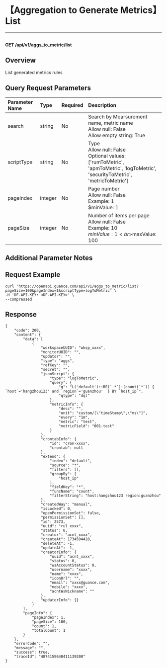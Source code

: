 # 【Aggregation to Generate Metrics】List

---

<br />**GET /api/v1/aggs_to_metric/list**

## Overview
List generated metrics rules


## Query Request Parameters

| Parameter Name        | Type     | Required   | Description              |
|:-------------------|:-------|:-----|:----------------|
| search | string | No  | Search by Mearsurement name, metric name<br>Allow null: False <br>Allow empty string: True <br> |
| scriptType | string | No  | Type<br>Allow null: False <br>Optional values: ['rumToMetric', 'apmToMetric', 'logToMetric', 'securityToMetric', 'metricToMetric'] <br> |
| pageIndex | integer | No  | Page number<br>Allow null: False <br>Example: 1 <br>$minValue: 1 <br> |
| pageSize | integer | No  | Number of items per page<br>Allow null: False <br>Example: 10 <br>$minValue: 1 <br>$maxValue: 100 <br> |

## Additional Parameter Notes



## Request Example
```shell
curl 'https://openapi.guance.com/api/v1/aggs_to_metric/list?pageSize=100&pageIndex=1&scriptType=logToMetric' \
-H 'DF-API-KEY: <DF-API-KEY>' \
--compressed
```


## Response
```shell
{
    "code": 200,
    "content": {
        "data": [
            {
                "workspaceUUID": "wksp_xxxx",
                "monitorUUID": "",
                "updator": "",
                "type": "aggs",
                "refKey": "",
                "secret": "",
                "jsonScript": {
                    "type": "logToMetric",
                    "query": {
                        "q": "L('default')::RE(`.*`):(count(`*`)) { `host`='hangzhou123' and `region`='guanzhou'  } BY `host_ip`",
                        "qtype": "dql"
                    },
                    "metricInfo": {
                        "desc": "",
                        "unit": "custom/[\"timeStamp\",\"ms\"]",
                        "every": "1m",
                        "metric": "test",
                        "metricField": "001-test"
                    }
                },
                "crontabInfo": {
                    "id": "cron-xxxx",
                    "crontab": null
                },
                "extend": {
                    "index": "default",
                    "source": "*",
                    "filters": [],
                    "groupBy": [
                        "host_ip"
                    ],
                    "fieldKey": "*",
                    "funcName": "count",
                    "filterString": "host:hangzhou123 region:guanzhou"
                },
                "createdWay": "manual",
                "isLocked": 0,
                "openPermissionSet": false,
                "permissionSet": [],
                "id": 2573,
                "uuid": "rul_xxxx",
                "status": 0,
                "creator": "acnt_xxxx",
                "createAt": 1734594428,
                "deleteAt": -1,
                "updateAt": -1,
                "creatorInfo": {
                    "uuid": "acnt_xxxx",
                    "status": 0,
                    "wsAccountStatus": 0,
                    "username": "xxxx",
                    "name": "xxxx",
                    "iconUrl": "",
                    "email": "xxxx@guance.com",
                    "mobile": "xxxx",
                    "acntWsNickname": ""
                },
                "updatorInfo": {}
            }
        ],
        "pageInfo": {
            "pageIndex": 1,
            "pageSize": 100,
            "count": 1,
            "totalCount": 1
        }
    },
    "errorCode": "",
    "message": "",
    "success": true,
    "traceId": "4874159640411139200"
} 
```